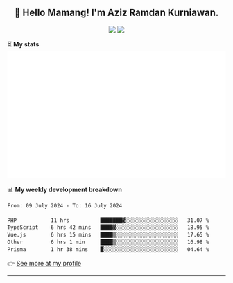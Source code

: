 <h2 align="center">👋 Hello Mamang! I'm Aziz Ramdan Kurniawan.</h2>  
<p align="center">
  <img src="https://komarev.com/ghpvc/?username=azizramdan">
  <img src="https://wakatime.com/badge/user/90056fa0-4c31-4eca-954e-2a3ac05896f9.svg">
</p>
    
⏳ **My stats**  
![](https://raw.githubusercontent.com/azizramdan/github-stats/master/generated/overview.svg#gh-dark-mode-only)

📊 **My weekly development breakdown**
<!--START_SECTION:waka-->

```txt
From: 09 July 2024 - To: 16 July 2024

PHP           11 hrs          ███████▓░░░░░░░░░░░░░░░░░   31.07 %
TypeScript    6 hrs 42 mins   ████▓░░░░░░░░░░░░░░░░░░░░   18.95 %
Vue.js        6 hrs 15 mins   ████▒░░░░░░░░░░░░░░░░░░░░   17.65 %
Other         6 hrs 1 min     ████▒░░░░░░░░░░░░░░░░░░░░   16.98 %
Prisma        1 hr 38 mins    █░░░░░░░░░░░░░░░░░░░░░░░░   04.64 %
```

<!--END_SECTION:waka-->
👉 [See more at my profile](https://wakatime.com/@azizramdan)
***
